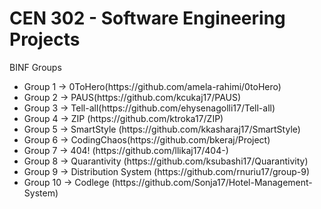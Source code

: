 <h1>CEN 302 - Software Engineering Projects</h1>

BINF Groups
<ul>
<li>Group 1 -> 0ToHero(https://github.com/amela-rahimi/0toHero)</li>
<li>Group 2 -> PAUS(https://github.com/kcukaj17/PAUS)</li>
<li>Group 3 -> Tell-all(https://github.com/ehysenagolli17/Tell-all)</li>
<li>Group 4 -> ZIP (https://github.com/ktroka17/ZIP)</li>
<li>Group 5 -> SmartStyle (https://github.com/kkasharaj17/SmartStyle)</li>
<li>Group 6 -> CodingChaos(https://github.com/bkeraj/Project)
<li>Group 7 -> 404! (https://github.com/llikaj17/404-)</li>
<li>Group 8 -> Quarantivity (https://github.com/ksubashi17/Quarantivity)
<li>Group 9 -> Distribution System  (https://github.com/rnuriu17/group-9)</li>
<li>Group 10 -> Codlege (https://github.com/Sonja17/Hotel-Management-System)</li> 
</ul>
